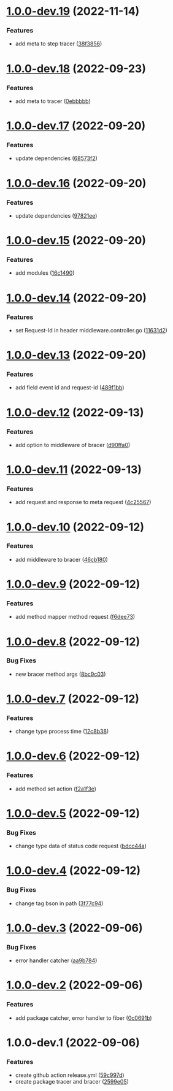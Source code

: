 # [1.0.0-dev.19](https://github.com/jaak-ai/jaak-japi/compare/v1.0.0-dev.18...v1.0.0-dev.19) (2022-11-14)


### Features

* add meta to step tracer ([38f3856](https://github.com/jaak-ai/jaak-japi/commit/38f3856cfc37e181f2928a6b00104b73fbc1a481))

# [1.0.0-dev.18](https://github.com/jaak-ai/jaak-japi/compare/v1.0.0-dev.17...v1.0.0-dev.18) (2022-09-23)


### Features

* add meta to tracer ([0ebbbbb](https://github.com/jaak-ai/jaak-japi/commit/0ebbbbb2d043fc9e55fdc0d91591f7969ae81c3f))

# [1.0.0-dev.17](https://github.com/jaak-ai/jaak-japi/compare/v1.0.0-dev.16...v1.0.0-dev.17) (2022-09-20)


### Features

* update dependencies ([68573f2](https://github.com/jaak-ai/jaak-japi/commit/68573f22b91fcffd9375c87740eb67194eab57f4))

# [1.0.0-dev.16](https://github.com/jaak-ai/jaak-japi/compare/v1.0.0-dev.15...v1.0.0-dev.16) (2022-09-20)


### Features

* update dependencies ([97821ee](https://github.com/jaak-ai/jaak-japi/commit/97821ee90f293b967acd764bc412933e1c732527))

# [1.0.0-dev.15](https://github.com/jaak-ai/jaak-japi/compare/v1.0.0-dev.14...v1.0.0-dev.15) (2022-09-20)


### Features

* add modules ([16c1490](https://github.com/jaak-ai/jaak-japi/commit/16c14904adafbefe66b449f92da2d4fb827b1f50))

# [1.0.0-dev.14](https://github.com/jaak-ai/jaak-japi/compare/v1.0.0-dev.13...v1.0.0-dev.14) (2022-09-20)


### Features

* set Request-Id in header middleware.controller.go ([11631d2](https://github.com/jaak-ai/jaak-japi/commit/11631d29b1a754c36e0d30927003996fc0b41b5b))

# [1.0.0-dev.13](https://github.com/jaak-ai/jaak-japi/compare/v1.0.0-dev.12...v1.0.0-dev.13) (2022-09-20)


### Features

* add field event id and request-id ([489f1bb](https://github.com/jaak-ai/jaak-japi/commit/489f1bbe4fd4bdb1fe012f71feb3e5d7c8456afc))

# [1.0.0-dev.12](https://github.com/jaak-ai/jaak-japi/compare/v1.0.0-dev.11...v1.0.0-dev.12) (2022-09-13)


### Features

* add option to middleware of bracer ([d90ffa0](https://github.com/jaak-ai/jaak-japi/commit/d90ffa07f2d8ef288574a9ff32d648e2616423f0))

# [1.0.0-dev.11](https://github.com/jaak-ai/jaak-japi/compare/v1.0.0-dev.10...v1.0.0-dev.11) (2022-09-13)


### Features

* add request and response to meta request ([4c25567](https://github.com/jaak-ai/jaak-japi/commit/4c25567ee9233c288beec716bdc30e813b87a916))

# [1.0.0-dev.10](https://github.com/jaak-ai/jaak-japi/compare/v1.0.0-dev.9...v1.0.0-dev.10) (2022-09-12)


### Features

* add middleware to bracer ([46cb180](https://github.com/jaak-ai/jaak-japi/commit/46cb180c662ac768bc6495a46f62b507f4848aa0))

# [1.0.0-dev.9](https://github.com/jaak-ai/jaak-japi/compare/v1.0.0-dev.8...v1.0.0-dev.9) (2022-09-12)


### Features

* add method mapper method request ([f6dee73](https://github.com/jaak-ai/jaak-japi/commit/f6dee732f7e1b20f81bc6890d5c52337ce62299b))

# [1.0.0-dev.8](https://github.com/jaak-ai/jaak-japi/compare/v1.0.0-dev.7...v1.0.0-dev.8) (2022-09-12)


### Bug Fixes

* new bracer method args ([8bc9c03](https://github.com/jaak-ai/jaak-japi/commit/8bc9c03c2aeb63443491607593edae2a202a2341))

# [1.0.0-dev.7](https://github.com/jaak-ai/jaak-japi/compare/v1.0.0-dev.6...v1.0.0-dev.7) (2022-09-12)


### Features

* change type process time ([12c8b38](https://github.com/jaak-ai/jaak-japi/commit/12c8b388717a43e5b44edb0efc9138800d0c6fa6))

# [1.0.0-dev.6](https://github.com/jaak-ai/jaak-japi/compare/v1.0.0-dev.5...v1.0.0-dev.6) (2022-09-12)


### Features

* add method set action ([f2a1f3e](https://github.com/jaak-ai/jaak-japi/commit/f2a1f3ec7435c3a504649ec31415c74a0ac95717))

# [1.0.0-dev.5](https://github.com/jaak-ai/jaak-japi/compare/v1.0.0-dev.4...v1.0.0-dev.5) (2022-09-12)


### Bug Fixes

* change type data of status code request ([bdcc44a](https://github.com/jaak-ai/jaak-japi/commit/bdcc44ab25a0356b0dadaf60680db8bccedaad7e))

# [1.0.0-dev.4](https://github.com/jaak-ai/jaak-japi/compare/v1.0.0-dev.3...v1.0.0-dev.4) (2022-09-12)


### Bug Fixes

* change tag bson in path ([3f77c94](https://github.com/jaak-ai/jaak-japi/commit/3f77c947aa324b6f82733412a013fb81aac27fca))

# [1.0.0-dev.3](https://github.com/jaak-ai/jaak-japi/compare/v1.0.0-dev.2...v1.0.0-dev.3) (2022-09-06)


### Bug Fixes

* error handler catcher ([aa9b784](https://github.com/jaak-ai/jaak-japi/commit/aa9b7848b67e75660ae0d18b9872262894a28526))

# [1.0.0-dev.2](https://github.com/jaak-ai/jaak-japi/compare/v1.0.0-dev.1...v1.0.0-dev.2) (2022-09-06)


### Features

* add package catcher, error handler to fiber ([0c0691b](https://github.com/jaak-ai/jaak-japi/commit/0c0691bc7b2e47c89fea27d6596752bd3a508e4d))

# 1.0.0-dev.1 (2022-09-06)


### Features

* create github action release.yml ([59c997d](https://github.com/jaak-ai/jaak-japi/commit/59c997d78aeadc425b85fa8dfcafe5d7fb06fbef))
* create package tracer and bracer ([2599e05](https://github.com/jaak-ai/jaak-japi/commit/2599e0538306e23975866627c34f6e17fefe827a))
